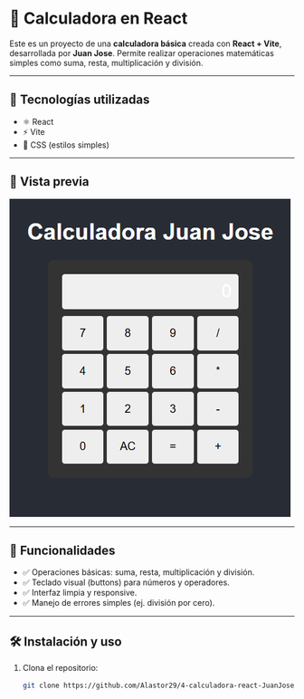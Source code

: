# 🧮 Calculadora en React

Este es un proyecto de una **calculadora básica** creada con **React + Vite**, desarrollada por **Juan Jose**. Permite realizar operaciones matemáticas simples como suma, resta, multiplicación y división.

---

## 🚀 Tecnologías utilizadas

- ⚛️ React
- ⚡ Vite
- 💅 CSS (estilos simples)

---

## 📸 Vista previa

![Calculadora](./screenshot.png) 

---

## 🧠 Funcionalidades

- ✅ Operaciones básicas: suma, resta, multiplicación y división.
- ✅ Teclado visual (buttons) para números y operadores.
- ✅ Interfaz limpia y responsive.
- ✅ Manejo de errores simples (ej. división por cero).

---

## 🛠️ Instalación y uso

1. Clona el repositorio:
   ```bash
   git clone https://github.com/Alastor29/4-calculadora-react-JuanJoseDorado.git
   ```

